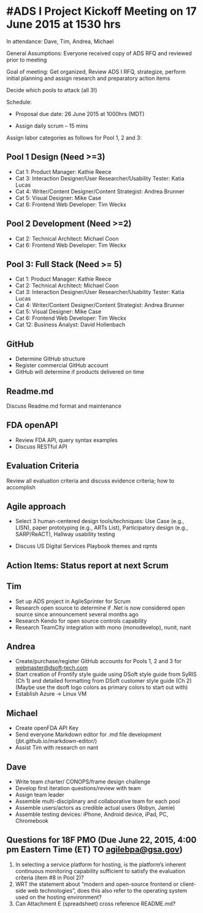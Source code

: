 #  #ADS I Project Kickoff Meeting on 17 June 2015 at 1530 hrs

In attendance: Dave, Tim, Andrea, Michael

General Assumptions: Everyone received copy of ADS RFQ and reviewed prior to meeting

Goal of meeting: Get organized, Review ADS I RFQ, strategize, perform initial planning and assign research and preparatory action items

Decide which pools to attack (all 3!)

Schedule:

- Proposal due date: 26 June 2015 at 1000hrs (MDT)

- Assign daily scrum – 15 mins

Assign labor categories as follows for Pool 1, 2 and 3:


##  Pool 1 Design (Need >=3)
- Cat 1: Product Manager: Kathie Reece
- Cat 3: Interaction Designer/User Researcher/Usability Tester: Katia Lucas
- Cat 4: Writer/Content Designer/Content Strategist: Andrea Brunner
- Cat 5: Visual Designer: Mike Case
- Cat 6: Frontend Web Developer: Tim Weckx 

##  Pool 2 Development (Need >=2)
	

- Cat 2: Technical Architect: Michael Coon
- 	Cat 6: Frontend Web Developer: Tim Weckx

##  Pool 3: Full Stack (Need >= 5) 
- Cat 1: Product Manager: Kathie Reece
- Cat 2: Technical Architect: Michael Coon 
- Cat 3: Interaction Designer/User Researcher/Usability Tester: Katia Lucas
- Cat 4: Writer/Content Designer/Content Strategist: Andrea Brunner
- Cat 5: Visual Designer: Mike Case
- Cat 6: Frontend Web Developer: Tim Weckx 
- Cat 12: Business Analyst: David Hollenbach

## GitHub ##
- Determine GitHub structure
- Register commercial GitHub account
- GitHub will determine if products delivered on time

## Readme.md ##
Discuss Readme.md format and maintenance

## FDA openAPI ##
- Review FDA API, query syntax examples
- Discuss RESTful API

## Evaluation Criteria ##
Review all evaluation criteria and discuss evidence criteria; how to accomplish

## Agile approach ##


- Select 3 human-centered design tools/techniques: Use Case (e.g., LISN), paper prototyping (e.g., ARTs List), Participatory design (e.g., SARP/ReACT), Hallway usability testing


- Discuss US Digital Services Playbook themes and rqmts

##  Action Items: Status report at next Scrum

## Tim ##
- Set up ADS project in AgileSprinter for Scrum
- Research open source to determine if .Net is now considered open source since announcement several months ago
- Research Kendo for open source controls capability
- Research TeamCity integration with mono (monodevelop), nunit, nant

## Andrea ##
- Create/purchase/register GitHub accounts for Pools 1, 2 and 3 for webmaster@dsoft-tech.com
- Start creation of Frontify style guide using DSoft style guide from SyRIS (Ch 1) and detailed formatting from DSoft customer style guide (Ch 2) (Maybe use the dsoft logo colors as primary colors to start out with)
- Establish Azure -> Linux VM

##  Michael 
- Create openFDA API Key
- Send everyone Markdown editor for .md file development (jbt.github.io/markdown-editor/)
- Assist Tim with research on nant

## Dave ##
- Write team charter/ CONOPS/frame design challenge
- Develop first iteration questions/review with team
- Assign team leader
- Assemble multi-disciplinary and collaborative team for each pool
- Assemble users/actors as credible actual users (Robyn, Jamie)
- Assemble testing devices: iPhone, Android device, iPad, PC, Chromebook

## Questions for 18F PMO (Due June 22, 2015, 4:00 pm Eastern Time (ET) TO agilebpa@gsa.gov)

1. In selecting a service platform for hosting, is the platform’s inherent continuous monitoring capability sufficient to satisfy the evaluation criteria (item #8 in Pool 2)?
1. WRT the statement about “modern and open-source frontend or client-side web technologies”, does this also refer to the operating system used on the hosting environment?
1. Can Attachment E (spreadsheet) cross reference README.md?
